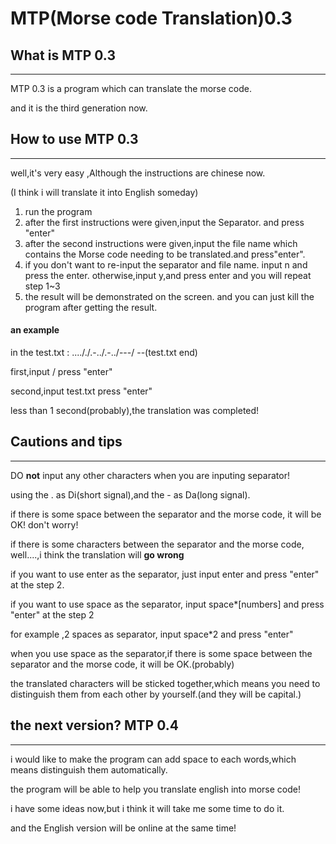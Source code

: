 # MTP(Morse code Translation)0.3 

## What is MTP 0.3

---

MTP 0.3 is a program which can translate the morse code.

and it is the third generation now.

## How to use MTP 0.3

---

well,it's very easy ,Although the instructions are chinese now.

(I think i will translate it into English someday)

1. run the program
2. after the first instructions were given,input the Separator. and press "enter"
3. after the second instructions were given,input the file name which contains the Morse code needing to be translated.and press"enter".
4. if you don't want to re-input the separator and  file name. input n  and press the enter. otherwise,input y,and press enter 
and you will repeat step 1~3
5. the result will be demonstrated on the screen. and you can just kill the program after getting the result.

#### an example

in the test.txt :
...././.-../.-../---/
--(test.txt end)

first,input / press "enter"

second,input test.txt  press "enter"

less than 1 second(probably),the translation was completed!

## Cautions and tips

---

DO **not** input any other characters when you are inputing separator!

using the . as Di(short signal),and the - as Da(long signal).

if there is some space between the separator and the morse code, it will be OK! don't worry!

if there is some characters between the separator and the morse code, well....,i think the translation will **go wrong**

if you want to use enter as the separator, just input enter and press "enter" at the step 2.

if you want to use space as the separator, input space\*\[numbers\]  and press "enter" at the step 2

for example ,2 spaces as separator, input space\*2 and press "enter"

when you use space as the separator,if there is some space between the separator and the morse code, it will be OK.(probably)

the translated characters will be sticked together,which means you need to distinguish them from each other by yourself.(and they will be capital.)

## the next version? MTP 0.4

---

i would like to make the program can add space to each words,which means distinguish them automatically.

the program will be able to help you translate english into morse code!

i have some ideas now,but i think it will take me some time to do it.

and the English version will be online at the same time!
